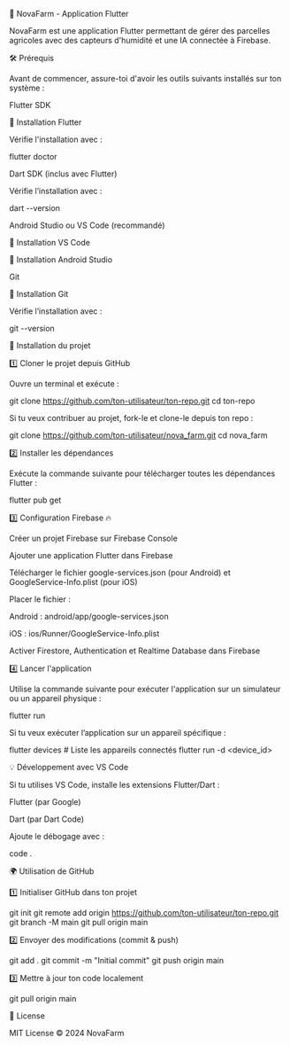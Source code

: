 🌱 NovaFarm - Application Flutter

NovaFarm est une application Flutter permettant de gérer des parcelles agricoles avec des capteurs d'humidité et une IA connectée à Firebase.

🛠️ Prérequis

Avant de commencer, assure-toi d'avoir les outils suivants installés sur ton système :

Flutter SDK

📌 Installation Flutter

Vérifie l'installation avec :

flutter doctor

Dart SDK (inclus avec Flutter)

Vérifie l’installation avec :

dart --version

Android Studio ou VS Code (recommandé)

📌 Installation VS Code

📌 Installation Android Studio

Git

📌 Installation Git

Vérifie l’installation avec :

git --version

🚀 Installation du projet

1️⃣ Cloner le projet depuis GitHub

Ouvre un terminal et exécute :

 git clone https://github.com/ton-utilisateur/ton-repo.git
 cd ton-repo

Si tu veux contribuer au projet, fork-le et clone-le depuis ton repo :

 git clone https://github.com/ton-utilisateur/nova_farm.git
 cd nova_farm

2️⃣ Installer les dépendances

Exécute la commande suivante pour télécharger toutes les dépendances Flutter :

 flutter pub get

3️⃣ Configuration Firebase 🔥

Créer un projet Firebase sur Firebase Console

Ajouter une application Flutter dans Firebase

Télécharger le fichier google-services.json (pour Android) et GoogleService-Info.plist (pour iOS)

Placer le fichier :

Android : android/app/google-services.json

iOS : ios/Runner/GoogleService-Info.plist

Activer Firestore, Authentication et Realtime Database dans Firebase

4️⃣ Lancer l'application

Utilise la commande suivante pour exécuter l'application sur un simulateur ou un appareil physique :

 flutter run

Si tu veux exécuter l’application sur un appareil spécifique :

 flutter devices  # Liste les appareils connectés
 flutter run -d <device_id>

💡 Développement avec VS Code

Si tu utilises VS Code, installe les extensions Flutter/Dart :

Flutter (par Google)

Dart (par Dart Code)

Ajoute le débogage avec :

code .

🌍 Utilisation de GitHub

1️⃣ Initialiser GitHub dans ton projet

git init
git remote add origin https://github.com/ton-utilisateur/ton-repo.git
git branch -M main
git pull origin main

2️⃣ Envoyer des modifications (commit & push)

git add .
git commit -m "Initial commit"
git push origin main

3️⃣ Mettre à jour ton code localement

git pull origin main

📜 License

MIT License © 2024 NovaFarm
